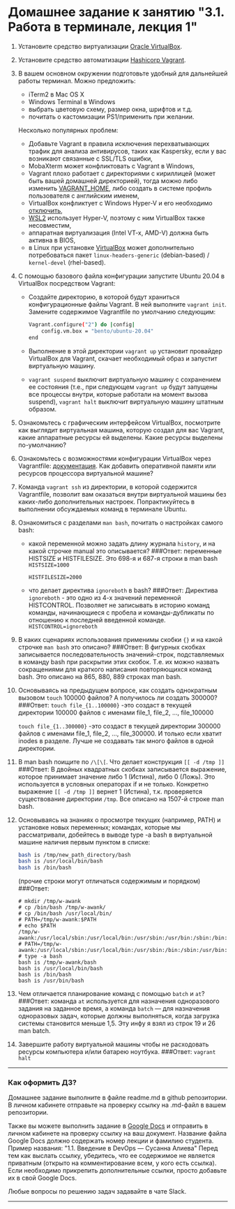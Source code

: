 # Домашнее задание к занятию "3.1. Работа в терминале, лекция 1"

1. Установите средство виртуализации [Oracle VirtualBox](https://www.virtualbox.org/).

1. Установите средство автоматизации [Hashicorp Vagrant](https://www.vagrantup.com/).

1. В вашем основном окружении подготовьте удобный для дальнейшей работы терминал. Можно предложить:

	* iTerm2 в Mac OS X
	* Windows Terminal в Windows
	* выбрать цветовую схему, размер окна, шрифтов и т.д.
	* почитать о кастомизации PS1/применить при желании.

	Несколько популярных проблем:
	* Добавьте Vagrant в правила исключения перехватывающих трафик для анализа антивирусов, таких как Kaspersky, если у вас возникают связанные с SSL/TLS ошибки,
	* MobaXterm может конфликтовать с Vagrant в Windows,
	* Vagrant плохо работает с директориями с кириллицей (может быть вашей домашней директорией), тогда можно либо изменить [VAGRANT_HOME](https://www.vagrantup.com/docs/other/environmental-variables#vagrant_home), либо создать в системе профиль пользователя с английским именем,
	* VirtualBox конфликтует с Windows Hyper-V и его необходимо [отключить](https://www.vagrantup.com/docs/installation#windows-virtualbox-and-hyper-v),
	* [WSL2](https://docs.microsoft.com/ru-ru/windows/wsl/wsl2-faq#does-wsl-2-use-hyper-v-will-it-be-available-on-windows-10-home) использует Hyper-V, поэтому с ним VirtualBox также несовместим,
	* аппаратная виртуализация (Intel VT-x, AMD-V) должна быть активна в BIOS,
	* в Linux при установке [VirtualBox](https://www.virtualbox.org/wiki/Linux_Downloads) может дополнительно потребоваться пакет `linux-headers-generic` (debian-based) / `kernel-devel` (rhel-based).

1. С помощью базового файла конфигурации запустите Ubuntu 20.04 в VirtualBox посредством Vagrant:

	* Создайте директорию, в которой будут храниться конфигурационные файлы Vagrant. В ней выполните `vagrant init`. Замените содержимое Vagrantfile по умолчанию следующим:

		```bash
		Vagrant.configure("2") do |config|
			config.vm.box = "bento/ubuntu-20.04"
		end
		```

	* Выполнение в этой директории `vagrant up` установит провайдер VirtualBox для Vagrant, скачает необходимый образ и запустит виртуальную машину.

	* `vagrant suspend` выключит виртуальную машину с сохранением ее состояния (т.е., при следующем `vagrant up` будут запущены все процессы внутри, которые работали на момент вызова suspend), `vagrant halt` выключит виртуальную машину штатным образом.

1. Ознакомьтесь с графическим интерфейсом VirtualBox, посмотрите как выглядит виртуальная машина, которую создал для вас Vagrant, какие аппаратные ресурсы ей выделены. Какие ресурсы выделены по-умолчанию?

1. Ознакомьтесь с возможностями конфигурации VirtualBox через Vagrantfile: [документация](https://www.vagrantup.com/docs/providers/virtualbox/configuration.html). Как добавить оперативной памяти или ресурсов процессора виртуальной машине?

1. Команда `vagrant ssh` из директории, в которой содержится Vagrantfile, позволит вам оказаться внутри виртуальной машины без каких-либо дополнительных настроек. Попрактикуйтесь в выполнении обсуждаемых команд в терминале Ubuntu.

1. Ознакомиться с разделами `man bash`, почитать о настройках самого bash:
    * какой переменной можно задать длину журнала `history`, и на какой строчке manual это описывается?
	  ###Ответ: переменные HISTSIZE и HISTFILESIZE. Это 698-я и 687-я строки в man bash
	  `HISTSIZE=1000`
	  
	  `HISTFILESIZE=2000`
    * что делает директива `ignoreboth` в bash?
	  ###Ответ: Директива `ignoreboth` - это одно из 4-х значений переменной HISTCONTROL. Позволяет не записывать в историю команд команды, начинающиеся с пробела и команды-дубликаты по отношению к последней введенной команде.
	  `HISTCONTROL=ignoreboth`
1. В каких сценариях использования применимы скобки `{}` и на какой строчке `man bash` это описано?
   ###Ответ: В фигурных скобках записывается последовательность значений-строк, подставляемых в команду bash при раскрытии этих скобок. Т.е. их можно назвать сокращениями для краткого написания повторяющихся команд bash. Это описано на 865, 880, 889 строках man bash. 
1. Основываясь на предыдущем вопросе, как создать однократным вызовом `touch` 100000 файлов? А получилось ли создать 300000?
   ###Ответ:
   `touch file_{1..100000}` -это создаст в текущей директории 100000 файлов с именами file_1, file_2, ..., file_100000
   
   `touch file_{1..300000}` -это создаст в текущей директории 300000 файлов с именами file_1, file_2, ..., file_300000. И только если хватит inodes в разделе. Лучше не создавать так много файлов в одной директории.
1. В man bash поищите по `/\[\[`. Что делает конструкция `[[ -d /tmp ]]`
   ###Ответ: В двойных квадратных скобках записывается выражение, которое принимает значение либо 1 (Истина), либо 0 (Ложь). Это используется в условных операторах if и не только. Конкретно выражение `[[ -d /tmp ]]` вернет 1 (Истина), т.к. проверяется существование директории `/tmp`. Все описано на 1507-й строке man bash.     
1. Основываясь на знаниях о просмотре текущих (например, PATH) и установке новых переменных; командах, которые мы рассматривали, добейтесь в выводе type -a bash в виртуальной машине наличия первым пунктом в списке:

	```bash
	bash is /tmp/new_path_directory/bash
	bash is /usr/local/bin/bash
	bash is /bin/bash
	```

	(прочие строки могут отличаться содержимым и порядком)
    ###Ответ: 
    ```
   # mkdir /tmp/w-awank
   # cp /bin/bash /tmp/w-awank/
   # cp /bin/bash /usr/local/bin/
   # PATH=/tmp/w-awank:$PATH
   # echo $PATH
   /tmp/w-awank:/usr/local/sbin:/usr/local/bin:/usr/sbin:/usr/bin:/sbin:/bin:/usr/games:/usr/local/games:/snap/bin
   # PATH=/tmp/w-awank:/usr/local/sbin:/usr/local/bin:/usr/sbin:/bin:/sbin:/usr/bin:/usr/games:/usr/local/games:/snap/bin
   # type -a bash
   bash is /tmp/w-awank/bash
   bash is /usr/local/bin/bash
   bash is /bin/bash
   bash is /usr/bin/bash
    ```

1. Чем отличается планирование команд с помощью `batch` и `at`?
   ###Ответ: команда `at` используется для назначения одноразового задания на заданное время, а команда `batch` — для назначения одноразовых задач, которые должны выполняться, когда загрузка системы становится меньше 1,5. Эту инфу я взял из строк 19 и 26 man batch.

1. Завершите работу виртуальной машины чтобы не расходовать ресурсы компьютера и/или батарею ноутбука.
   ###Ответ: `vagrant halt`

 
 ---

### Как оформить ДЗ?

Домашнее задание выполните в файле readme.md в github репозитории. В личном кабинете отправьте на проверку ссылку на .md-файл в вашем репозитории.

Также вы можете выполнить задание в [Google Docs](https://docs.google.com/document/u/0/?tgif=d) и отправить в личном кабинете на проверку ссылку на ваш документ.
Название файла Google Docs должно содержать номер лекции и фамилию студента. Пример названия: "1.1. Введение в DevOps — Сусанна Алиева"
Перед тем как выслать ссылку, убедитесь, что ее содержимое не является приватным (открыто на комментирование всем, у кого есть ссылка). 
Если необходимо прикрепить дополнительные ссылки, просто добавьте их в свой Google Docs.

Любые вопросы по решению задач задавайте в чате Slack.

---